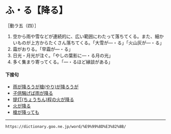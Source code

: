 # ふ・る【降る】

［動ラ五（四）］
1. 空から雨や雪などが連続的に、広い範囲にわたって落ちてくる。また、細かいものが上方からたくさん落ちてくる。「大雪が―・る」「火山灰が―・る」
2. 霜がおりる。「早霜が―・る」
3. 日光・月光が注ぐ。「やしの葉影に―・る月の光」
4. 多く集まり寄ってくる。「―・るほど縁談がある」
    

#### 下接句

-   [雨が降ろうが槍(やり)が降ろうが](https://dictionary.goo.ne.jp/word/%E9%9B%A8%E3%81%8C%E9%99%8D%E3%82%8D%E3%81%86%E3%81%8C%E6%A7%8D%E3%81%8C%E9%99%8D%E3%82%8D%E3%81%86%E3%81%8C/#jn-6661)
-   [子供騒げば雨が降る](https://dictionary.goo.ne.jp/word/%E5%AD%90%E4%BE%9B%E9%A8%92%E3%81%92%E3%81%B0%E9%9B%A8%E3%81%8C%E9%99%8D%E3%82%8B/#jn-80749)
-   [提灯(ちょうちん)程の火が降る](https://dictionary.goo.ne.jp/word/%E6%8F%90%E7%81%AF%E7%A8%8B%E3%81%AE%E7%81%AB%E3%81%8C%E9%99%8D%E3%82%8B/#jn-144658)
-   [火が降る](https://dictionary.goo.ne.jp/word/%E7%81%AB%E3%81%8C%E9%99%8D%E3%82%8B/#jn-182233)
-   [槍が降っても](https://dictionary.goo.ne.jp/word/%E6%A7%8D%E3%81%8C%E9%99%8D%E3%81%A3%E3%81%A6%E3%82%82/#jn-223342)

---
`https://dictionary.goo.ne.jp/word/%E9%99%8D%E3%82%8B/`